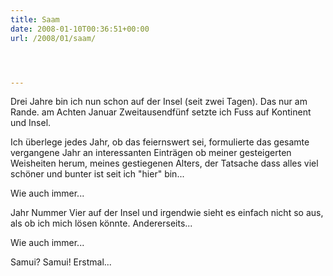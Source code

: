 ```yaml
---
title: Saam
date: 2008-01-10T00:36:51+00:00
url: /2008/01/saam/




---
```

Drei Jahre bin ich nun schon auf der Insel (seit zwei Tagen). Das nur am Rande. am Achten Januar Zweitausendfünf setzte ich Fuss auf Kontinent und Insel.

Ich überlege jedes Jahr, ob das feiernswert sei, formulierte das gesamte vergangene Jahr an interessanten Einträgen ob meiner gesteigerten Weisheiten herum, meines gestiegenen Alters, der Tatsache dass alles viel schöner und bunter ist seit ich "hier" bin...

Wie auch immer...

Jahr Nummer Vier auf der Insel und irgendwie sieht es einfach nicht so aus, als ob ich mich lösen könnte. Andererseits...

Wie auch immer...

Samui? Samui! Erstmal...

